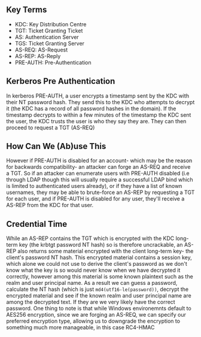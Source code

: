 Key Terms
---------
- KDC: Key Distribution Centre
- TGT: Ticket Granting Ticket
- AS: Authentication Server
- TGS: Ticket Granting Server
- AS-REQ: AS-Request
- AS-REP: AS-Reply
- PRE-AUTH: Pre-Authentication

Kerberos Pre Authentication 
---------------------------
In kerberos PRE-AUTH, a user encrypts a timestamp sent by the KDC with their NT password hash. They send this to the KDC who attempts to decrypt it (the KDC has a record of all password hashes in the domain). If the timestamp decrypts to within a few minutes of the timestamp the KDC sent the user, the KDC trusts the user is who they say they are. They can then proceed to request a TGT (AS-REQ)

How Can We (Ab)use This
-----------------------
However if PRE-AUTH is disabled for an account- which may be the reason for backwards compatibility- an attacker can forge an AS-REQ and receive a TGT. So if an attacker can enumerate users with PRE-AUTH disabled (i.e through LDAP though this will usually require a successful LDAP bind which is limited to authenticated users already), or if they have a list of known usernames, they may be able to brute-force an AS-REP by requesting a TGT for each user, and if PRE-AUTH is disabled for any user, they'll receive a AS-REP from the KDC for that user. 

Credential Time
---------------
While an AS-REP contains the TGT which is encrypted with the KDC long-term key (the krbtgt password NT hash) so is therefore uncrackable, an AS-REP also returns some material encrypted with the client long-term key- the client's password NT hash. This encrypted material contains a session key, which alone we could not use to derive the client's password as we don't know what the key is so would never know when we have decrypted it correctly, however among this material is some known plaintext such as the realm and user principal name. As a result we can guess a password, calculate the NT hash (which is just `md4(utf16-le(password))`, decrypt the encrypted material and see if the known realm and user principal name are among the decrypted text. If they are we very likely have the correct password. One thing to note is that while Windows environemnts default to AES256 encryption, since we are forging an AS-REQ, we can specify our preferred encryption type, allowing us to downgrade the encryption to something much more manageable, in this case RC4-HMAC
